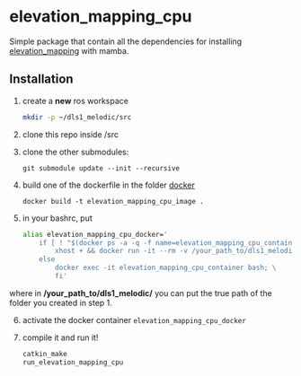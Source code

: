 # elevation_mapping_cpu

Simple package that contain all the dependencies for installing [elevation_mapping](https://github.com/ANYbotics/elevation_mapping) with mamba.


## Installation

1. create a **new** ros workspace 
   ```sh
   mkdir -p ~/dls1_melodic/src
   ``` 

2. clone this repo inside /src  


3. clone the other submodules:

    `git submodule update --init --recursive`
    
4. build one of the dockerfile in the folder [docker](https://github.com/giulioturrisi/elevation_mapping_cpu/tree/main/installation/docker)

    `docker build -t elevation_mapping_cpu_image .`


5. in your bashrc, put
    ```sh
    alias elevation_mapping_cpu_docker='
        if [ ! "$(docker ps -a -q -f name=elevation_mapping_cpu_container)" ]; then
            xhost + && docker run -it --rm -v /your_path_to/dls1_melodic/:/home/ -v /tmp/.X11-unix:/tmp/.X11-unix --device=/dev/input/ -e DISPLAY=$DISPLAY -e WAYLAND_DISPLAY=$WAYLAND_DISPLAY -e QT_X11_NO_MITSHM=1 --gpus all --net host --name elevation_mapping_cpu_container elevation_mapping_cpu_image; \
        else
            docker exec -it elevation_mapping_cpu_container bash; \
            fi'
    ```
where in **/your_path_to/dls1_melodic/** you can put the true path of the folder you created in step 1.


6. activate the docker container 
    `elevation_mapping_cpu_docker`


7. compile it and run it!
    ```sh
    catkin_make
    run_elevation_mapping_cpu
    ```



